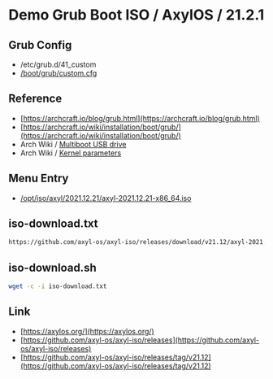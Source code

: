 

# Demo Grub Boot ISO / AxylOS / 21.2.1

## Grub Config

* /etc/grub.d/41_custom
* [/boot/grub/custom.cfg](custom.cfg)


## Reference

* [https://archcraft.io/blog/grub.html](https://archcraft.io/blog/grub.html)
* [https://archcraft.io/wiki/installation/boot/grub/](https://archcraft.io/wiki/installation/boot/grub/)
* Arch Wiki / [Multiboot USB drive](https://wiki.archlinux.org/title/Multiboot_USB_drive#Configuring_GRUB)
* Arch Wiki / [Kernel parameters](https://wiki.archlinux.org/title/Kernel_parameters#GRUB)


## Menu Entry

* [/opt/iso/axyl/2021.12.21/axyl-2021.12.21-x86_64.iso](https://github.com/axyl-os/axyl-iso/releases/download/v21.12/axyl-2021.12.21-x86_64.iso)


## iso-download.txt

``` sh
https://github.com/axyl-os/axyl-iso/releases/download/v21.12/axyl-2021.12.21-x86_64.iso
```

## iso-download.sh

``` sh
wget -c -i iso-download.txt
```

## Link

* [https://axylos.org/](https://axylos.org/)
* [https://github.com/axyl-os/axyl-iso/releases](https://github.com/axyl-os/axyl-iso/releases)
* [https://github.com/axyl-os/axyl-iso/releases/tag/v21.12](https://github.com/axyl-os/axyl-iso/releases/tag/v21.12)
